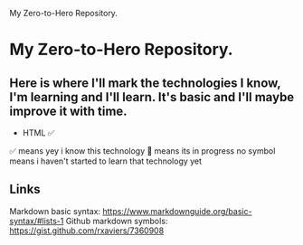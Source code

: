My Zero-to-Hero Repository.

# My Zero-to-Hero Repository.
## Here is where I'll mark the technologies I know, I'm learning and I'll learn. It's basic and I'll maybe improve it with time.

- HTML :white_check_mark:

:white_check_mark: means yey i know this technology
:large_orange_diamond: means its in progress
no symbol means i haven't started to learn that technology yet

## Links

Markdown basic syntax: https://www.markdownguide.org/basic-syntax/#lists-1
Github markdown symbols: https://gist.github.com/rxaviers/7360908
